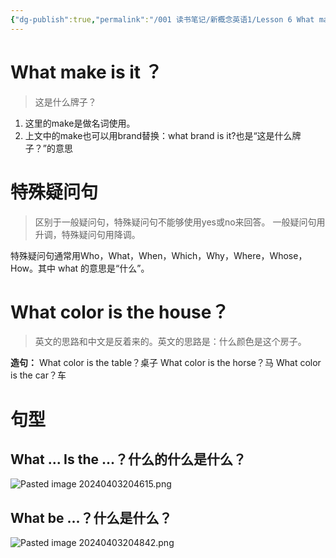 ```yaml
---
{"dg-publish":true,"permalink":"/001 读书笔记/新概念英语1/Lesson 6 What make is it？/","dgPassFrontmatter":true,"created":"2024-04-02T21:24:18.197+08:00","updated":"2024-06-01T10:29:36.560+08:00"}
---
```


# What make is it ？

> 这是什么牌子？

1. 这里的make是做名词使用。
2. 上文中的make也可以用brand替换：what brand is it?也是“这是什么牌子？”的意思

# 特殊疑问句

> 区别于一般疑问句，特殊疑问句不能够使用yes或no来回答。
> 一般疑问句用升调，特殊疑问句用降调。

特殊疑问句通常用Who，What，When，Which，Why，Where，Whose，How。其中 what 的意思是“什么”。

# What color is the house？

>英文的思路和中文是反着来的。英文的思路是：什么颜色是这个房子。

**造句：**
What color is the table？桌子
What color is the horse？马
What color is the car？车

# 句型

## What ... Is the ...？什么的什么是什么？

![Pasted image 20240403204615.png](/img/user/$/$Sys999%20Attachment/Pasted%20image%2020240403204615.png)

## What be ...？什么是什么？

![Pasted image 20240403204842.png](/img/user/$/$Sys999%20Attachment/Pasted%20image%2020240403204842.png)









